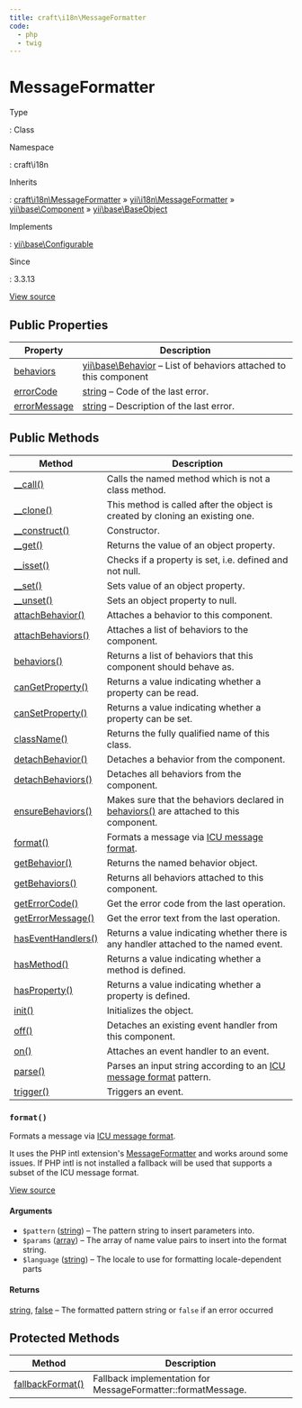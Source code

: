```yaml
---
title: craft\i18n\MessageFormatter
code:
  - php
  - twig
---
```


# MessageFormatter

Type

:   Class

Namespace

:   craft\i18n

Inherits

:   [craft\i18n\MessageFormatter](craft-i18n-messageformatter.md) &raquo;
[yii\i18n\MessageFormatter](https://www.yiiframework.com/doc/api/2.0/yii-i18n-messageformatter) &raquo;
[yii\base\Component](https://www.yiiframework.com/doc/api/2.0/yii-base-component) &raquo;
[yii\base\BaseObject](https://www.yiiframework.com/doc/api/2.0/yii-base-baseobject)

Implements

:   [yii\base\Configurable](https://www.yiiframework.com/doc/api/2.0/yii-base-configurable)

Since

:   3.3.13









[View source](https://github.com/craftcms/cms/blob/master/src/i18n/MessageFormatter.php)


## Public Properties

| Property                                                                                                                                       | Description
| ---------------------------------------------------------------------------------------------------------------------------------------------- | ------------------------------------------------------------------------------------------------------------------------------
| [behaviors](https://www.yiiframework.com/doc/api/2.0/yii-base-component#$behaviors-detail "Defined by yii\base\Component")                     | [yii\base\Behavior](https://www.yiiframework.com/doc/api/2.0/yii-base-behavior) – List of behaviors attached to this component
| [errorCode](https://www.yiiframework.com/doc/api/2.0/yii-i18n-messageformatter#$errorCode-detail "Defined by yii\i18n\MessageFormatter")       | [string](http://php.net/language.types.string) – Code of the last error.
| [errorMessage](https://www.yiiframework.com/doc/api/2.0/yii-i18n-messageformatter#$errorMessage-detail "Defined by yii\i18n\MessageFormatter") | [string](http://php.net/language.types.string) – Description of the last error.





## Public Methods

| Method                                                                                                                                                  | Description
| ------------------------------------------------------------------------------------------------------------------------------------------------------- | -----------------------------------------------------------------------------------------------------------------------------------------------------------------------
| [__call()](https://www.yiiframework.com/doc/api/2.0/yii-base-baseobject#__call()-detail "Defined by yii\base\BaseObject")                               | Calls the named method which is not a class method.
| [__clone()](https://www.yiiframework.com/doc/api/2.0/yii-base-component#__clone()-detail "Defined by yii\base\Component")                               | This method is called after the object is created by cloning an existing one.
| [__construct()](https://www.yiiframework.com/doc/api/2.0/yii-base-baseobject#__construct()-detail "Defined by yii\base\BaseObject")                     | Constructor.
| [__get()](https://www.yiiframework.com/doc/api/2.0/yii-base-baseobject#__get()-detail "Defined by yii\base\BaseObject")                                 | Returns the value of an object property.
| [__isset()](https://www.yiiframework.com/doc/api/2.0/yii-base-baseobject#__isset()-detail "Defined by yii\base\BaseObject")                             | Checks if a property is set, i.e. defined and not null.
| [__set()](https://www.yiiframework.com/doc/api/2.0/yii-base-baseobject#__set()-detail "Defined by yii\base\BaseObject")                                 | Sets value of an object property.
| [__unset()](https://www.yiiframework.com/doc/api/2.0/yii-base-baseobject#__unset()-detail "Defined by yii\base\BaseObject")                             | Sets an object property to null.
| [attachBehavior()](https://www.yiiframework.com/doc/api/2.0/yii-base-component#attachBehavior()-detail "Defined by yii\base\Component")                 | Attaches a behavior to this component.
| [attachBehaviors()](https://www.yiiframework.com/doc/api/2.0/yii-base-component#attachBehaviors()-detail "Defined by yii\base\Component")               | Attaches a list of behaviors to the component.
| [behaviors()](https://www.yiiframework.com/doc/api/2.0/yii-base-component#behaviors()-detail "Defined by yii\base\Component")                           | Returns a list of behaviors that this component should behave as.
| [canGetProperty()](https://www.yiiframework.com/doc/api/2.0/yii-base-baseobject#canGetProperty()-detail "Defined by yii\base\BaseObject")               | Returns a value indicating whether a property can be read.
| [canSetProperty()](https://www.yiiframework.com/doc/api/2.0/yii-base-baseobject#canSetProperty()-detail "Defined by yii\base\BaseObject")               | Returns a value indicating whether a property can be set.
| [className()](https://www.yiiframework.com/doc/api/2.0/yii-base-baseobject#className()-detail "Defined by yii\base\BaseObject")                         | Returns the fully qualified name of this class.
| [detachBehavior()](https://www.yiiframework.com/doc/api/2.0/yii-base-component#detachBehavior()-detail "Defined by yii\base\Component")                 | Detaches a behavior from the component.
| [detachBehaviors()](https://www.yiiframework.com/doc/api/2.0/yii-base-component#detachBehaviors()-detail "Defined by yii\base\Component")               | Detaches all behaviors from the component.
| [ensureBehaviors()](https://www.yiiframework.com/doc/api/2.0/yii-base-component#ensureBehaviors()-detail "Defined by yii\base\Component")               | Makes sure that the behaviors declared in [behaviors()](https://www.yiiframework.com/doc/api/2.0/yii-base-component#behaviors()-detail) are attached to this component.
| [format()](craft-i18n-messageformatter.md#method-format)                                                                                                | Formats a message via [ICU message format](http://userguide.icu-project.org/formatparse/messages).
| [getBehavior()](https://www.yiiframework.com/doc/api/2.0/yii-base-component#getBehavior()-detail "Defined by yii\base\Component")                       | Returns the named behavior object.
| [getBehaviors()](https://www.yiiframework.com/doc/api/2.0/yii-base-component#getBehaviors()-detail "Defined by yii\base\Component")                     | Returns all behaviors attached to this component.
| [getErrorCode()](https://www.yiiframework.com/doc/api/2.0/yii-i18n-messageformatter#getErrorCode()-detail "Defined by yii\i18n\MessageFormatter")       | Get the error code from the last operation.
| [getErrorMessage()](https://www.yiiframework.com/doc/api/2.0/yii-i18n-messageformatter#getErrorMessage()-detail "Defined by yii\i18n\MessageFormatter") | Get the error text from the last operation.
| [hasEventHandlers()](https://www.yiiframework.com/doc/api/2.0/yii-base-component#hasEventHandlers()-detail "Defined by yii\base\Component")             | Returns a value indicating whether there is any handler attached to the named event.
| [hasMethod()](https://www.yiiframework.com/doc/api/2.0/yii-base-baseobject#hasMethod()-detail "Defined by yii\base\BaseObject")                         | Returns a value indicating whether a method is defined.
| [hasProperty()](https://www.yiiframework.com/doc/api/2.0/yii-base-baseobject#hasProperty()-detail "Defined by yii\base\BaseObject")                     | Returns a value indicating whether a property is defined.
| [init()](https://www.yiiframework.com/doc/api/2.0/yii-base-baseobject#init()-detail "Defined by yii\base\BaseObject")                                   | Initializes the object.
| [off()](https://www.yiiframework.com/doc/api/2.0/yii-base-component#off()-detail "Defined by yii\base\Component")                                       | Detaches an existing event handler from this component.
| [on()](https://www.yiiframework.com/doc/api/2.0/yii-base-component#on()-detail "Defined by yii\base\Component")                                         | Attaches an event handler to an event.
| [parse()](https://www.yiiframework.com/doc/api/2.0/yii-i18n-messageformatter#parse()-detail "Defined by yii\i18n\MessageFormatter")                     | Parses an input string according to an [ICU message format](http://userguide.icu-project.org/formatparse/messages) pattern.
| [trigger()](https://www.yiiframework.com/doc/api/2.0/yii-base-component#trigger()-detail "Defined by yii\base\Component")                               | Triggers an event.

### `format()`





Formats a message via [ICU message format](http://userguide.icu-project.org/formatparse/messages).



It uses the PHP intl extension's [MessageFormatter](https://secure.php.net/manual/en/class.messageformatter.php)
and works around some issues.
If PHP intl is not installed a fallback will be used that supports a subset of the ICU message format.




[View source](https://github.com/craftcms/cms/blob/master/src/i18n/MessageFormatter.php#L21-L36)


#### Arguments

- `$pattern` ([string](http://php.net/language.types.string)) – The pattern string to insert parameters into.
- `$params` ([array](http://php.net/language.types.array)) – The array of name value pairs to insert into the format string.
- `$language` ([string](http://php.net/language.types.string)) – The locale to use for formatting locale-dependent parts

#### Returns

[string](http://php.net/language.types.string), [false](http://php.net/language.types.boolean) – The formatted pattern string or `false` if an error occurred





## Protected Methods

| Method                                                                                                                                                | Description
| ----------------------------------------------------------------------------------------------------------------------------------------------------- | ------------------------------------------------------------
| [fallbackFormat()](https://www.yiiframework.com/doc/api/2.0/yii-i18n-messageformatter#fallbackFormat()-detail "Defined by yii\i18n\MessageFormatter") | Fallback implementation for MessageFormatter::formatMessage.






